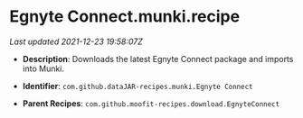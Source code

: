 # Egnyte Connect.munki.recipe

_Last updated 2021-12-23 19:58:07Z_

- **Description**: Downloads the latest Egnyte Connect package and imports into Munki.

- **Identifier**: `com.github.dataJAR-recipes.munki.Egnyte Connect`

- **Parent Recipes**: `com.github.moofit-recipes.download.EgnyteConnect`